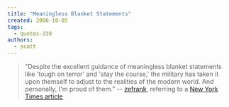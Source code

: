 ```yaml
---
title: "Meaningless Blanket Statements"
created: 2006-10-05
tags: 
  - quotes-339
authors: 
  - scott
---
```


> "Despite the excellent guidance of meaningless blanket statements like 'tough on terror' and 'stay the course,' the military has taken it upon themself to adjust to the realities of the modern world. And personally, I'm proud of them." \-- [zefrank](http://www.zefrank.com/theshow/archives/2006/10/100506.html), referring to a [New York Times article](http://www.nytimes.com/2006/10/05/washington/05doctrine.html?hp&ex=1160020800&en=e6b7b0a33710f246&ei=5094&partner=homepage)
